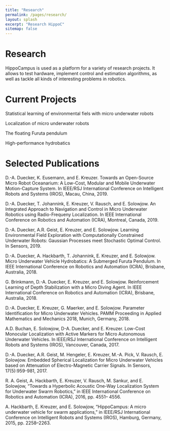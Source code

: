 ```yaml
---
title: "Research"
permalink: /pages/research/
layout: splash
excerpt: "Research HippoC"
sitemap: false
---
```

<h1>Research</h1>

HippoCampus is used as a platform for a variety of research projects.
It allows to test hardware, implement control and estimation algorithms, as well as tackle all kinds of interesting problems in robotics.

<h1>Current Projects</h1>

Statistical learning of environmental fiels with micro underwater robots

Localization of micro underwater robots

The floating Furuta pendulum

High-performance hydrobatics

<h1>Selected Publications</h1>

D.-A. Duecker, K. Eusemann, and E. Kreuzer. Towards an Open-Source Micro Robot Oceanarium: A Low-Cost, Modular and Mobile Underwater Motion-Capture System. In IEEE/RSJ International Conference on Intelligent Robots and Systems (IROS), Macau, China, 2019.

D.-A. Duecker, T. Johannink, E. Kreuzer, V. Rausch, and E. Solowjow. An Integrated Approach to Navigation and Control in Micro Underwater Robotics using Radio-Frequeny Localization. In IEEE International Conference on Robotics and Automation (ICRA), Montreal, Canada, 2019.

D.-A. Duecker, A.R. Geist,  E. Kreuzer, and E. Solowjow. Learning Environmental Field Exploration with Computationally Constrained Underwater Robots: Gaussian Processes meet Stochastic Optimal Control. In Sensors, 2019.

D.-A. Duecker, A. Hackbarth, T. Johannink, E. Kreuzer, and E. Solowjow. Micro Underwater Vehicle Hydrobatics: A Submerged Furuta Pendulum. In IEEE International Conference on Robotics and Automation (ICRA), Brisbane, Australia, 2018.

G. Brinkmann, D.-A. Duecker, E. Kreuzer, and E. Solowjow. Reinforcement Learning of Depth Stabilization with a Micro Diving Agent. In IEEE International Conference on Robotics and Automation (ICRA), Brisbane, Australia, 2018.

D.-A. Duecker, E. Kreuzer, G. Maerker, and E. Solowjow. Parameter Identification for Micro Underwater Vehicles. PAMM Proceeding in Applied Mathematics and Mechanics 2018, Munich, Germany, 2018.

A.D. Buchan, E. Solowjow, D-A. Duecker, and E. Kreuzer. Low-Cost Monocular Localization with Active Markers for Micro Autonomous Underwater Vehicles. In IEEE/RSJ International Conference on Intelligent Robots and Systems (IROS), Vancouver, Canada, 2017.

D.-A. Duecker, A.R. Geist, M. Hengeler, E. Kreuzer, M.-A. Pick, V. Rausch, E. Solowjow. Embedded Spherical Localization for Micro Underwater Vehicles based on Attenuation of Electro-Magnetic Carrier Signals. In Sensors, 17(5):959-981, 2017.

R. A. Geist, A. Hackbarth, E. Kreuzer, V. Rausch, M. Sankur, and E. Solowjow, “Towards a Hyperbolic Acoustic One-Way Localization System for Underwater Swarm Robotics,” in IEEE International Conference on Robotics and Automation (ICRA), 2016, pp. 4551– 4556.

A. Hackbarth, E. Kreuzer, and E. Solowjow, “HippoCampus: A micro underwater vehicle for swarm applications,” in IEEE/RSJ International Conference on Intelligent Robots and Systems (IROS), Hamburg, Germany, 2015, pp. 2258–2263.
